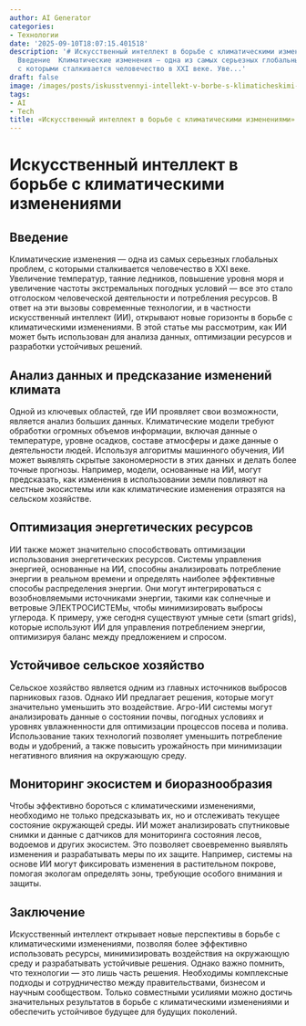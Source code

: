```yaml
---
author: AI Generator
categories:
- Технологии
date: '2025-09-10T18:07:15.401518'
description: '# Искусственный интеллект в борьбе с климатическими изменениями  ##
  Введение  Климатические изменения — одна из самых серьезных глобальных проблем,
  с которыми сталкивается человечество в XXI веке. Уве...'
draft: false
image: /images/posts/iskusstvennyi-intellekt-v-borbe-s-klimaticheskimi-izmeneniiami.jpg
tags:
- AI
- Tech
title: «Искусственный интеллект в борьбе с климатическими изменениями»
---
```


# Искусственный интеллект в борьбе с климатическими изменениями

## Введение

Климатические изменения — одна из самых серьезных глобальных проблем, с которыми сталкивается человечество в XXI веке. Увеличение температур, таяние ледников, повышение уровня моря и увеличение частоты экстремальных погодных условий — все это стало отголоском человеческой деятельности и потребления ресурсов. В ответ на эти вызовы современные технологии, и в частности искусственный интеллект (ИИ), открывают новые горизонты в борьбе с климатическими изменениями. В этой статье мы рассмотрим, как ИИ может быть использован для анализа данных, оптимизации ресурсов и разработки устойчивых решений.

## Анализ данных и предсказание изменений климата

Одной из ключевых областей, где ИИ проявляет свои возможности, является анализ больших данных. Климатические модели требуют обработки огромных объемов информации, включая данные о температуре, уровне осадков, составе атмосферы и даже данные о деятельности людей. Используя алгоритмы машинного обучения, ИИ может выявлять скрытые закономерности в этих данных и делать более точные прогнозы. Например, модели, основанные на ИИ, могут предсказать, как изменения в использовании земли повлияют на местные экосистемы или как климатические изменения отразятся на сельском хозяйстве.

## Оптимизация энергетических ресурсов

ИИ также может значительно способствовать оптимизации использования энергетических ресурсов. Системы управления энергией, основанные на ИИ, способны анализировать потребление энергии в реальном времени и определять наиболее эффективные способы распределения энергии. Они могут интегрироваться с возобновляемыми источниками энергии, такими как солнечные и ветровые ЭЛЕКТРОСИСТЕМы, чтобы минимизировать выбросы углерода. К примеру, уже сегодня существуют умные сети (smart grids), которые используют ИИ для управления потреблением энергии, оптимизируя баланс между предложением и спросом.

## Устойчивое сельское хозяйство

Сельское хозяйство является одним из главных источников выбросов парниковых газов. Однако ИИ предлагает решения, которые могут значительно уменьшить это воздействие. Агро-ИИ системы могут анализировать данные о состоянии почвы, погодных условиях и уровнях увлажненности для оптимизации процессов посева и полива. Использование таких технологий позволяет уменьшить потребление воды и удобрений, а также повысить урожайность при минимизации негативного влияния на окружающую среду.

## Мониторинг экосистем и биоразнообразия

Чтобы эффективно бороться с климатическими изменениями, необходимо не только предсказывать их, но и отслеживать текущее состояние окружающей среды. ИИ может анализировать спутниковые снимки и данные с датчиков для мониторинга состояния лесов, водоемов и других экосистем. Это позволяет своевременно выявлять изменения и разрабатывать меры по их защите. Например, системы на основе ИИ могут фиксировать изменения в растительном покрове, помогая экологам определять зоны, требующие особого внимания и защиты.

## Заключение

Искусственный интеллект открывает новые перспективы в борьбе с климатическими изменениями, позволяя более эффективно использовать ресурсы, минимизировать воздействия на окружающую среду и разрабатывать устойчивые решения. Однако важно помнить, что технологии — это лишь часть решения. Необходимы комплексные подходы и сотрудничество между правительствами, бизнесом и научным сообществом. Только совместными усилиями можно достичь значительных результатов в борьбе с климатическими изменениями и обеспечить устойчивое будущее для будущих поколений.
